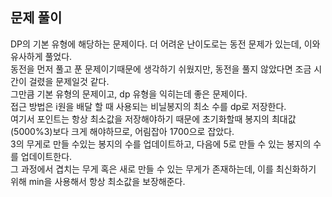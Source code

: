 ## 문제 풀이
DP의 기본 유형에 해당하는 문제이다.
더 어려운 난이도로는 동전 문제가 있는데, 이와 유사하게 풀었다.  
동전을 먼저 풀고 푼 문제이기때문에 생각하기 쉬웠지만, 동전을 풀지 않았다면 조금 시간이 걸렸을 문제일것 같다.  
그만큼 기본 유형의 문제이고, dp 유형을 익히는데 좋은 문제이다.  
접근 방법은 i원을 배달 할 때 사용되는 비닐봉지의 최소 수를 dp로 저장한다.  
여기서 포인트는 항상 최소값을 저장해야하기 때문에 초기화할때 봉지의 최대값(5000%3)보다 크게 해야하므로, 어림잡아 1700으로 잡았다.   
3의 무게로 만들 수있는 봉지의 수를 업데이트하고, 다음에 5로 만들 수 있는 봉지의 수를 업데이트한다.   
그 과정에서 겹치는 무게 혹은 새로 만들 수 있는 무게가 존재하는데, 이를 최신화하기 위해 min을 사용해서 항상 최소값을 보장해준다.